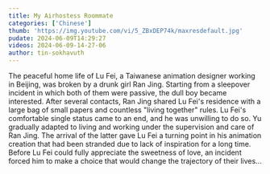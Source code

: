 ```yaml
---
title: My Airhostess Roommate
categories: ['Chinese']
thumb: 'https://img.youtube.com/vi/5_ZBxDEP74k/maxresdefault.jpg'
pudate: 2024-06-09T14:29:27
videos: 2024-06-09-14-27-06
author: tin-sokhavuth
---
```

The peaceful home life of Lu Fei, a Taiwanese animation designer working in Beijing, was broken by a drunk girl Ran Jing. Starting from a sleepover incident in which both of them were passive, the dull boy became interested. After several contacts, Ran Jing shared Lu Fei's residence with a large bag of small papers and countless "living together" rules. Lu Fei's comfortable single status came to an end, and he was unwilling to do so. Yu gradually adapted to living and working under the supervision and care of Ran Jing. The arrival of the latter gave Lu Fei a turning point in his animation creation that had been stranded due to lack of inspiration for a long time. Before Lu Fei could fully appreciate the sweetness of love, an incident forced him to make a choice that would change the trajectory of their lives...